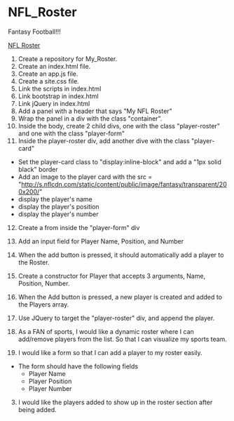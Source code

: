 # NFL_Roster
Fantasy Football!!!

[NFL Roster](http://i61.tinypic.com/5nvwuq.png)

1. Create a repository for My_Roster.
2. Create an index.html file.
3. Create an app.js file.
4. Create a site.css file.
5. Link the scripts in index.html
6. Link bootstrap in index.html
7. Link jQuery in index.html
8. Add a panel with a header that says "My NFL Roster"
9. Wrap the panel in a div with the class "container".
10. Inside the body, create 2 child divs, one with the class "player-roster" and one with the class "player-form"
11. Inside the player-roster div, add another dive with the class "player-card" 
  - Set the player-card class to "display:inline-block" and add a "1px solid black" border
  - Add an image to the player card with the src = "http://s.nflcdn.com/static/content/public/image/fantasy/transparent/200x200/"
  - display the player's name
  - display the player's position
  - display the player's number
12. Create a from inside the "player-form" div
13. Add an input field for Player Name, Position, and Number
14. When the add button is pressed, it should automatically add a player to the Roster.
15. Create a constructor for Player that accepts 3 arguments, Name, Position, Number.
16. When the Add button is pressed, a new player is created and added to the Players array.
17. Use JQuery to target the "player-roster" div, and append the player.
   
1. As a FAN of sports, I would like a dynamic roster where I can add/remove players from the list. So that I can visualize my sports team.
2. I would like a form so that I can add a player to my roster easily.
  - The form should have the following fields
    - Player Name
    - Player Position
    - Player Number
3. I would like the players added to show up in the roster section after being added.

